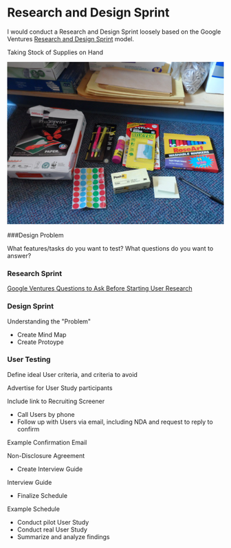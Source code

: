 # Research and Design Sprint

I would conduct a Research and Design Sprint loosely based on the Google Ventures [Research and Design Sprint](http://www.gv.com/sprint) model. 

Taking Stock of Supplies on Hand

![](design-sprint/supply-cabinet.jpg)

###Design Problem

What features/tasks do you want to test? What questions do you want to answer?

### Research Sprint

[Google Ventures Questions to Ask Before Starting User Research](http://www.gv.com/lib/questions-to-ask-before-starting-user-research)

### Design Sprint

Understanding the "Problem"

* Create Mind Map
* Create Protoype

### User Testing

Define ideal User criteria, and criteria to avoid

Advertise for User Study participants

Include link to Recruiting Screener

* Call Users by phone
* Follow up with Users via email, including NDA and request to reply to confirm

Example Confirmation Email

Non-Disclosure Agreement

* Create Interview Guide

Interview Guide

* Finalize Schedule

Example Schedule

* Conduct pilot User Study
* Conduct real User Study
* Summarize and analyze findings









